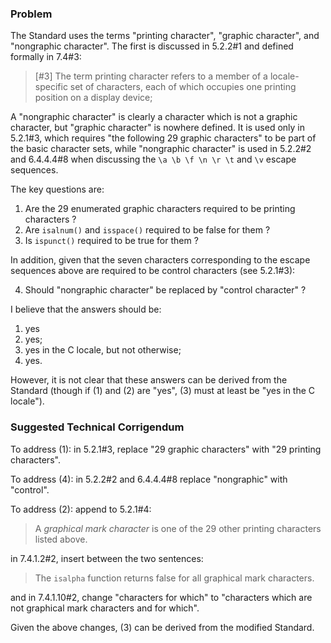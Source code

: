 ### Problem

The Standard uses the terms "printing character", "graphic character", and
"nongraphic character". The first is discussed in 5.2.2#1 and defined formally
in 7.4#3:

> \[#3\] The term printing character refers to a member of a locale-specific set
> of characters, each of which occupies one printing position on a display device;

A "nongraphic character" is clearly a character which is not a graphic
character, but "graphic character" is nowhere defined. It is used only in
5.2.1#3, which requires "the following 29 graphic characters" to be part of the
basic character sets, while "nongraphic character" is used in 5.2.2#2 and
6.4.4.4#8 when discussing the `\a \b \f \n \r \t` and `\v` escape sequences.

The key questions are:

1. Are the 29 enumerated graphic characters required to be printing characters ?
2. Are `isalnum()` and `isspace()` required to be false for them ?
3. Is `ispunct()` required to be true for them ?

In addition, given that the seven characters corresponding to the escape
sequences above are required to be control characters (see 5.2.1#3):

4. Should "nongraphic character" be replaced by "control character" ?

I believe that the answers should be:

1. yes
2. yes;
3. yes in the C locale, but not otherwise;
4. yes.

However, it is not clear that these answers can be derived from the Standard
(though if (1) and (2) are "yes", (3) must at least be "yes in the C locale").

### Suggested Technical Corrigendum

To address (1): in 5.2.1#3, replace "29 graphic characters" with "29 printing
characters".

To address (4): in 5.2.2#2 and 6.4.4.4#8 replace "nongraphic" with "control".

To address (2): append to 5.2.1#4:

> A *graphical mark character* is one of the 29 other printing characters listed
> above.

in 7.4.1.2#2, insert between the two sentences:

> The `isalpha` function returns false for all graphical mark characters.

and in 7.4.1.10#2, change "characters for which" to "characters which are not
graphical mark characters and for which".

Given the above changes, (3) can be derived from the modified Standard.
